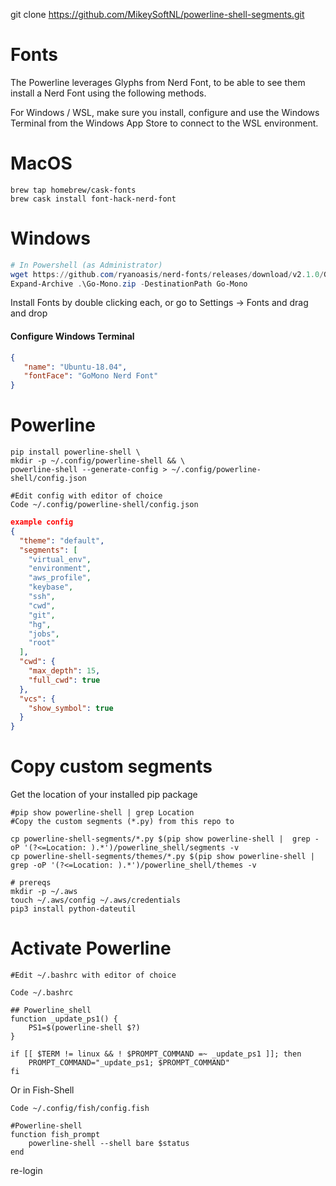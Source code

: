 
git clone https://github.com/MikeySoftNL/powerline-shell-segments.git

# Fonts
The Powerline leverages Glyphs from Nerd Font, to be able to see them install a Nerd Font using the following methods.

For Windows / WSL, make sure you install, configure and use the Windows Terminal from the Windows App Store to connect to the WSL environment.


# MacOS
```console
brew tap homebrew/cask-fonts
brew cask install font-hack-nerd-font
```

# Windows
```Powershell
# In Powershell (as Administrator)
wget https://github.com/ryanoasis/nerd-fonts/releases/download/v2.1.0/Go-Mono.zip -OutFile Go-Mono.zip
Expand-Archive .\Go-Mono.zip -DestinationPath Go-Mono
```
Install Fonts by double clicking each, or go to Settings → Fonts and drag and drop

#### Configure Windows Terminal

```json
{
   "name": "Ubuntu-18.04",
   "fontFace": "GoMono Nerd Font"
}
```

# Powerline
```console
pip install powerline-shell \
mkdir -p ~/.config/powerline-shell && \
powerline-shell --generate-config > ~/.config/powerline-shell/config.json

#Edit config with editor of choice
Code ~/.config/powerline-shell/config.json
```

```json
example config
{
  "theme": "default",
  "segments": [
    "virtual_env",
    "environment",
    "aws_profile",
    "keybase",
    "ssh",
    "cwd",
    "git",
    "hg",
    "jobs",
    "root"
  ],
  "cwd": {
    "max_depth": 15,
    "full_cwd": true
  },
  "vcs": {
    "show_symbol": true
  }
}
```

# Copy custom segments

Get the location of your installed pip package

```console
#pip show powerline-shell | grep Location
#Copy the custom segments (*.py) from this repo to

cp powerline-shell-segments/*.py $(pip show powerline-shell |  grep -oP '(?<=Location: ).*')/powerline_shell/segments -v
cp powerline-shell-segments/themes/*.py $(pip show powerline-shell |  grep -oP '(?<=Location: ).*')/powerline_shell/themes -v

# prereqs
mkdir -p ~/.aws
touch ~/.aws/config ~/.aws/credentials
pip3 install python-dateutil
```



# Activate Powerline
```console
#Edit ~/.bashrc with editor of choice

Code ~/.bashrc

## Powerline_shell
function _update_ps1() {
    PS1=$(powerline-shell $?)
}

if [[ $TERM != linux && ! $PROMPT_COMMAND =~ _update_ps1 ]]; then
    PROMPT_COMMAND="_update_ps1; $PROMPT_COMMAND"
fi
```

Or in Fish-Shell
```console
Code ~/.config/fish/config.fish

#Powerline-shell
function fish_prompt
    powerline-shell --shell bare $status
end

```

re-login
